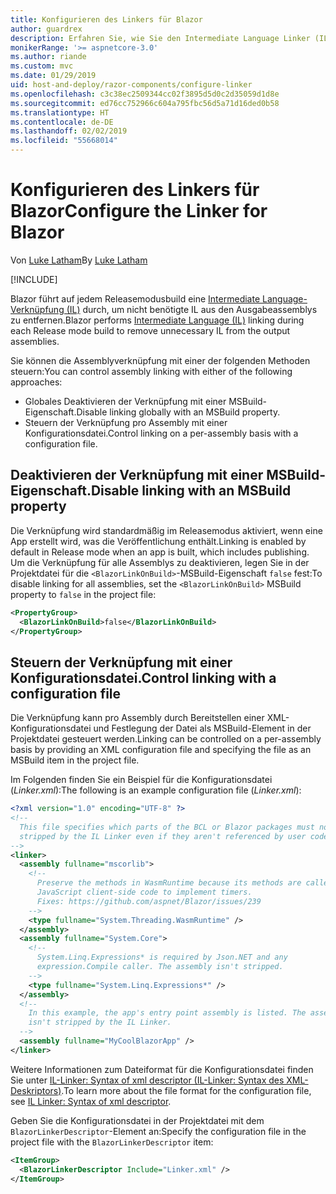 ```yaml
---
title: Konfigurieren des Linkers für Blazor
author: guardrex
description: Erfahren Sie, wie Sie den Intermediate Language Linker (IL) beim Erstellen einer Blazor-App steuern.
monikerRange: '>= aspnetcore-3.0'
ms.author: riande
ms.custom: mvc
ms.date: 01/29/2019
uid: host-and-deploy/razor-components/configure-linker
ms.openlocfilehash: c3c38ec2509344cc02f3895d5d0c2d35059d1d8e
ms.sourcegitcommit: ed76cc752966c604a795fbc56d5a71d16ded0b58
ms.translationtype: HT
ms.contentlocale: de-DE
ms.lasthandoff: 02/02/2019
ms.locfileid: "55668014"
---
```

# <a name="configure-the-linker-for-blazor"></a><span data-ttu-id="c5932-103">Konfigurieren des Linkers für Blazor</span><span class="sxs-lookup"><span data-stu-id="c5932-103">Configure the Linker for Blazor</span></span>

<span data-ttu-id="c5932-104">Von [Luke Latham](https://github.com/guardrex)</span><span class="sxs-lookup"><span data-stu-id="c5932-104">By [Luke Latham](https://github.com/guardrex)</span></span>

[!INCLUDE[](~/includes/razor-components-preview-notice.md)]

<span data-ttu-id="c5932-105">Blazor führt auf jedem Releasemodusbuild eine [Intermediate Language-Verknüpfung (IL)](/dotnet/standard/managed-code#intermediate-language--execution) durch, um nicht benötigte IL aus den Ausgabeassemblys zu entfernen.</span><span class="sxs-lookup"><span data-stu-id="c5932-105">Blazor performs [Intermediate Language (IL)](/dotnet/standard/managed-code#intermediate-language--execution) linking during each Release mode build to remove unnecessary IL from the output assemblies.</span></span>

<span data-ttu-id="c5932-106">Sie können die Assemblyverknüpfung mit einer der folgenden Methoden steuern:</span><span class="sxs-lookup"><span data-stu-id="c5932-106">You can control assembly linking with either of the following approaches:</span></span>

* <span data-ttu-id="c5932-107">Globales Deaktivieren der Verknüpfung mit einer MSBuild-Eigenschaft.</span><span class="sxs-lookup"><span data-stu-id="c5932-107">Disable linking globally with an MSBuild property.</span></span>
* <span data-ttu-id="c5932-108">Steuern der Verknüpfung pro Assembly mit einer Konfigurationsdatei.</span><span class="sxs-lookup"><span data-stu-id="c5932-108">Control linking on a per-assembly basis with a configuration file.</span></span>

## <a name="disable-linking-with-an-msbuild-property"></a><span data-ttu-id="c5932-109">Deaktivieren der Verknüpfung mit einer MSBuild-Eigenschaft.</span><span class="sxs-lookup"><span data-stu-id="c5932-109">Disable linking with an MSBuild property</span></span>

<span data-ttu-id="c5932-110">Die Verknüpfung wird standardmäßig im Releasemodus aktiviert, wenn eine App erstellt wird, was die Veröffentlichung enthält.</span><span class="sxs-lookup"><span data-stu-id="c5932-110">Linking is enabled by default in Release mode when an app is built, which includes publishing.</span></span> <span data-ttu-id="c5932-111">Um die Verknüpfung für alle Assemblys zu deaktivieren, legen Sie in der Projektdatei für die `<BlazorLinkOnBuild>`-MSBuild-Eigenschaft `false` fest:</span><span class="sxs-lookup"><span data-stu-id="c5932-111">To disable linking for all assemblies, set the `<BlazorLinkOnBuild>` MSBuild property to `false` in the project file:</span></span>

```xml
<PropertyGroup>
  <BlazorLinkOnBuild>false</BlazorLinkOnBuild>
</PropertyGroup>
```

## <a name="control-linking-with-a-configuration-file"></a><span data-ttu-id="c5932-112">Steuern der Verknüpfung mit einer Konfigurationsdatei.</span><span class="sxs-lookup"><span data-stu-id="c5932-112">Control linking with a configuration file</span></span>

<span data-ttu-id="c5932-113">Die Verknüpfung kann pro Assembly durch Bereitstellen einer XML-Konfigurationsdatei und Festlegung der Datei als MSBuild-Element in der Projektdatei gesteuert werden.</span><span class="sxs-lookup"><span data-stu-id="c5932-113">Linking can be controlled on a per-assembly basis by providing an XML configuration file and specifying the file as an MSBuild item in the project file.</span></span>

<span data-ttu-id="c5932-114">Im Folgenden finden Sie ein Beispiel für die Konfigurationsdatei (*Linker.xml*):</span><span class="sxs-lookup"><span data-stu-id="c5932-114">The following is an example configuration file (*Linker.xml*):</span></span>

```xml
<?xml version="1.0" encoding="UTF-8" ?>
<!--
  This file specifies which parts of the BCL or Blazor packages must not be
  stripped by the IL Linker even if they aren't referenced by user code.
-->
<linker>
  <assembly fullname="mscorlib">
    <!--
      Preserve the methods in WasmRuntime because its methods are called by 
      JavaScript client-side code to implement timers.
      Fixes: https://github.com/aspnet/Blazor/issues/239
    -->
    <type fullname="System.Threading.WasmRuntime" />
  </assembly>
  <assembly fullname="System.Core">
    <!--
      System.Linq.Expressions* is required by Json.NET and any 
      expression.Compile caller. The assembly isn't stripped.
    -->
    <type fullname="System.Linq.Expressions*" />
  </assembly>
  <!--
    In this example, the app's entry point assembly is listed. The assembly
    isn't stripped by the IL Linker.
  -->
  <assembly fullname="MyCoolBlazorApp" />
</linker>
```

<span data-ttu-id="c5932-115">Weitere Informationen zum Dateiformat für die Konfigurationsdatei finden Sie unter [IL-Linker: Syntax of xml descriptor (IL-Linker: Syntax des XML-Deskriptors)](https://github.com/mono/linker/blob/master/linker/README.md#syntax-of-xml-descriptor).</span><span class="sxs-lookup"><span data-stu-id="c5932-115">To learn more about the file format for the configuration file, see [IL Linker: Syntax of xml descriptor](https://github.com/mono/linker/blob/master/linker/README.md#syntax-of-xml-descriptor).</span></span>

<span data-ttu-id="c5932-116">Geben Sie die Konfigurationsdatei in der Projektdatei mit dem `BlazorLinkerDescriptor`-Element an:</span><span class="sxs-lookup"><span data-stu-id="c5932-116">Specify the configuration file in the project file with the `BlazorLinkerDescriptor` item:</span></span>

```xml
<ItemGroup>
  <BlazorLinkerDescriptor Include="Linker.xml" />
</ItemGroup>
```
